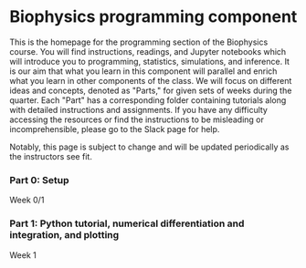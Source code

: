 # Biophysics programming component

This is the homepage for the programming section of the Biophysics course.
You will find instructions, readings, and Jupyter notebooks which will introduce you to programming, statistics, simulations, and inference.
It is our aim that what you learn in this component will parallel and enrich what you learn in other components of the class.
We will focus on different ideas and concepts, denoted as "Parts," for given sets of weeks during the quarter.
Each "Part" has a corresponding folder containing tutorials along with detailed instructions and assignments.
If you have any difficulty accessing the resources or find the instructions to be misleading or incomprehensible, please go to the Slack page for help.

Notably, this page is subject to change and will be updated periodically as the instructors see fit.

### Part 0: Setup
Week 0/1

### Part 1: Python tutorial, numerical differentiation and integration, and plotting 
Week 1

